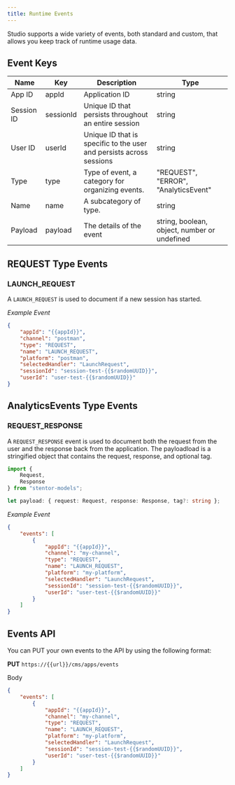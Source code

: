 ```yaml
---
title: Runtime Events
---
```


Studio supports a wide variety of events, both standard and custom, that allows you keep track of runtime usage data.


## Event Keys

| Name      | Key |  Description | Type|
| ----------- | ----------- |----------- |----------- |
| App ID      | appId       | Application ID | string |
| Session ID   | sessionId        | Unique ID that persists throughout an entire session | string |
| User ID | userId | Unique ID that is specific to the user and persists across sessions | string |
| Type | type | Type of event, a category for organizing events. | "REQUEST", "ERROR", "AnalyticsEvent"
| Name | name | A subcategory of type. | string |
| Payload | payload | The details of the event | string, boolean, object, number or undefined |

## REQUEST Type Events

### LAUNCH_REQUEST

A `LAUNCH_REQUEST` is used to document if a new session has started.

*Example Event*

```json
{
    "appId": "{{appId}}",
    "channel": "postman",
    "type": "REQUEST",
    "name": "LAUNCH_REQUEST",
    "platform": "postman",
    "selectedHandler": "LaunchRequest",
    "sessionId": "session-test-{{$randomUUID}}",
    "userId": "user-test-{{$randomUUID}}"
}
```

## AnalyticsEvents Type Events

### REQUEST_RESPONSE

A `REQUEST_RESPONSE` event is used to document both the request from the user and the response back from the application.  The payloadload is a stringified object that contains the request, response, and optional tag.

```ts
import {
    Request,
    Response
} from "stentor-models";

let payload: { request: Request, response: Response, tag?: string };
```

*Example Event*

```json
{
    "events": [
        {
            "appId": "{{appId}}",
            "channel": "my-channel",
            "type": "REQUEST",
            "name": "LAUNCH_REQUEST",
            "platform": "my-platform",
            "selectedHandler": "LaunchRequest",
            "sessionId": "session-test-{{$randomUUID}}",
            "userId": "user-test-{{$randomUUID}}"
        }
    ]
}

```

## Events API

You can PUT your own events to the API by using the following format:

**PUT** `https://{{url}}/cms/apps/events`

Body

```json
{
    "events": [
        {
            "appId": "{{appId}}",
            "channel": "my-channel",
            "type": "REQUEST",
            "name": "LAUNCH_REQUEST",
            "platform": "my-platform",
            "selectedHandler": "LaunchRequest",
            "sessionId": "session-test-{{$randomUUID}}",
            "userId": "user-test-{{$randomUUID}}"
        }
    ]
}
```